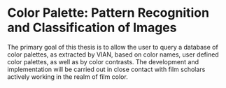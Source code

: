 # Color Palette: Pattern Recognition and Classification of Images 

The primary goal of this thesis is to allow the user to query a database of color palettes, as extracted
by VIAN, based on color names, user defined color palettes, as well as by color contrasts. The
development and implementation will be carried out in close contact with film scholars actively working in the
realm of film color.
